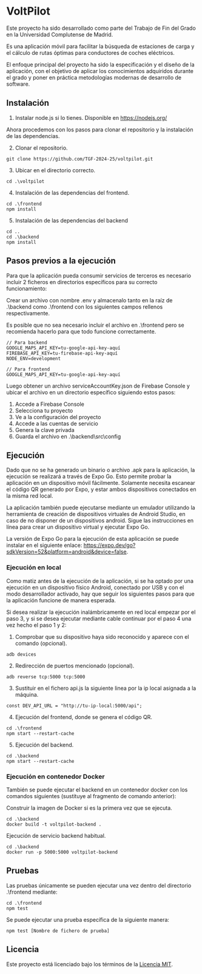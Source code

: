 # VoltPilot

Este proyecto ha sido desarrollado como parte del Trabajo de Fin del Grado en la Universidad Complutense de Madrid.

Es una aplicación móvil para facilitar la búsqueda de estaciones de carga y el cálculo de rutas óptimas para conductores de coches eléctricos.

El enfoque principal del proyecto ha sido la especificación y el diseño de la aplicación, con el objetivo de aplicar los conocimientos adquiridos durante el grado y poner en práctica metodologías modernas de desarrollo de software.

## Instalación

1. Instalar node.js si lo tienes. Disponible en https://nodejs.org/

Ahora procedemos con los pasos para clonar el repositorio y la instalación de las dependencias.

2. Clonar el repositorio.

```
git clone https://github.com/TGF-2024-25/voltpilot.git
```

3. Ubicar en el directorio correcto.

```
cd .\voltpilot
```

4. Instalación de las dependencias del frontend.

```
cd .\frontend
npm install
```

5. Instalación de las dependencias del backend

```
cd ..
cd .\backend
npm install
```

## Pasos previos a la ejecución

Para que la aplicación pueda consumir servicios de terceros es necesario incluir 2 ficheros en directorios específicos para su correcto funcionamiento:

Crear un archivo con nombre .env y almacenalo tanto en la raíz de .\backend como .\frontend con los siguientes campos rellenos respectivamente.

Es posible que no sea necesario incluir el archivo en .\frontend pero se recomienda hacerlo para que todo funcione correctamente.

```
// Para backend
GOOGLE_MAPS_API_KEY=tu-google-api-key-aquí
FIREBASE_API_KEY=tu-firebase-api-key-aquí
NODE_ENV=development

// Para frontend
GOOGLE_MAPS_API_KEY=tu-google-api-key-aquí
```

Luego obtener un archivo serviceAccountKey.json de Firebase Console y ubicar el archivo en un directorio específico siguiendo estos pasos:

1. Accede a Firebase Console
2. Selecciona tu proyecto
3. Ve a la configuración del proyecto
4. Accede a las cuentas de servicio
5. Genera la clave privada
6. Guarda el archivo en .\backend\src\config

## Ejecución

Dado que no se ha generado un binario o archivo .apk para la aplicación, la ejecución se realizará a través de Expo Go. Esto permite probar la aplicación en un dispositivo móvil fácilmente. Solamente necesita escanear el código QR generado por Expo, y estar ambos dispositivos conectados en la misma red local.

La aplicación también puede ejecutarse mediante un emulador utilizando la herramienta de creación de dispositivos virtuales de Android Studio, en caso de no disponer de un dispositivos android. Sigue las instrucciones en línea para crear un dispositivo virtual y ejecutar Expo Go.

La versión de Expo Go para la ejecución de esta aplicación se puede instalar en el siguiente enlace: https://expo.dev/go?sdkVersion=52&platform=android&device=false.

### Ejecución en local

Como matiz antes de la ejecución de la aplicación, si se ha optado por una ejecución en un dispositivo físico Android, conectado por USB y con el modo desarrollador activado, hay que seguir los siguientes pasos para que la aplicación funcione de manera esperada.

Si desea realizar la ejecución inalámbricamente en red local empezar por el paso 3, y si se desea ejecutar mediante cable continuar por el paso 4 una vez hecho el paso 1 y 2:

1. Comprobar que su dispositivo haya sido reconocido y aparece con el comando
   (opcional).

```
adb devices
```

2. Redirección de puertos mencionado (opcional).

```
adb reverse tcp:5000 tcp:5000
```

3. Sustituir en el fichero api.js la siguiente linea por la ip local asignada a la máquina.

```
const DEV_API_URL = "http://tu-ip-local:5000/api";
```

4. Ejecución del frontend, donde se genera el código QR.

```
cd .\frontend
npm start --restart-cache
```

5. Ejecución del backend.

```
cd .\backend
npm start --restart-cache
```

### Ejecución en contenedor Docker

También se puede ejecutar el backend en un contenedor docker con los comandos siguientes (sustituye al fragmento de comando anterior):

Construir la imagen de Docker si es la primera vez que se ejecuta.

```
cd .\backend
docker build -t voltpilot-backend .
```

Ejecución de servicio backend habitual.

```
cd .\backend
docker run -p 5000:5000 voltpilot-backend
```

## Pruebas

Las pruebas únicamente se pueden ejecutar una vez dentro del directorio .\frontend mediante:

```
cd .\frontend
npm test
```

Se puede ejecutar una prueba específica de la siguiente manera:

```
npm test [Nombre de fichero de prueba]
```

## Licencia

Este proyecto está licenciado bajo los términos de la [Licencia MIT](LICENSE).

